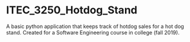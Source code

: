 # ITEC_3250_Hotdog_Stand

A basic python application that keeps track of hotdog sales for a hot dog stand. 
Created for a Software Engineering course in college (fall 2019).
